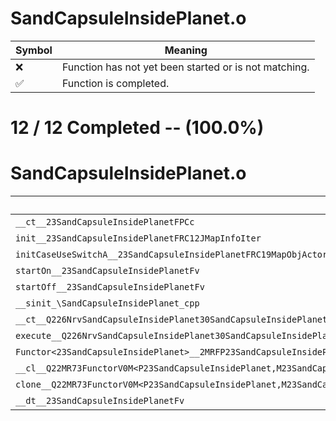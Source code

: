 # SandCapsuleInsidePlanet.o
| Symbol | Meaning 
| ------------- | ------------- 
| :x: | Function has not yet been started or is not matching. 
| :white_check_mark: | Function is completed. 


# 12 / 12 Completed -- (100.0%)
# SandCapsuleInsidePlanet.o
| Symbol | Decompiled? |
| ------------- | ------------- |
| `__ct__23SandCapsuleInsidePlanetFPCc` | :white_check_mark: |
| `init__23SandCapsuleInsidePlanetFRC12JMapInfoIter` | :white_check_mark: |
| `initCaseUseSwitchA__23SandCapsuleInsidePlanetFRC19MapObjActorInitInfo` | :white_check_mark: |
| `startOn__23SandCapsuleInsidePlanetFv` | :white_check_mark: |
| `startOff__23SandCapsuleInsidePlanetFv` | :white_check_mark: |
| `__sinit_\SandCapsuleInsidePlanet_cpp` | :white_check_mark: |
| `__ct__Q226NrvSandCapsuleInsidePlanet30SandCapsuleInsidePlanetNrvWaitFv` | :white_check_mark: |
| `execute__Q226NrvSandCapsuleInsidePlanet30SandCapsuleInsidePlanetNrvWaitCFP5Spine` | :white_check_mark: |
| `Functor<23SandCapsuleInsidePlanet>__2MRFP23SandCapsuleInsidePlanetM23SandCapsuleInsidePlanetFPCvPv_v_Q22MR73FunctorV0M<P23SandCapsuleInsidePlanet,M23SandCapsuleInsidePlanetFPCvPv_v>` | :white_check_mark: |
| `__cl__Q22MR73FunctorV0M<P23SandCapsuleInsidePlanet,M23SandCapsuleInsidePlanetFPCvPv_v>CFv` | :white_check_mark: |
| `clone__Q22MR73FunctorV0M<P23SandCapsuleInsidePlanet,M23SandCapsuleInsidePlanetFPCvPv_v>CFP7JKRHeap` | :white_check_mark: |
| `__dt__23SandCapsuleInsidePlanetFv` | :white_check_mark: |
